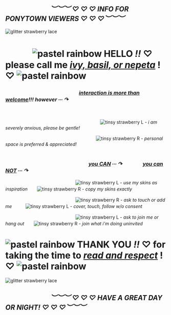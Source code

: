 ## ㅤㅤㅤㅤㅤㅤㅤ *︶︶︶ ♡ ♡ ♡ INFO FOR PONYTOWN VIEWERS ♡ ♡ ♡︶︶︶*
![glitter strawberry lace](https://github.com/ivysprout/ivysprout/assets/136771213/999bef2d-bad4-4a7f-bf4c-00d7ed995078)
# ㅤㅤㅤ ![pastel rainbow](https://github.com/ivysprout/ivysprout/assets/136771213/7699fd35-7a0f-4d35-aaac-593c6772594f) HELLO *!!* ♡ please call me <ins>_ivy, basil, or nepeta</ins>_ ! ♡ ![pastel rainbow](https://github.com/ivysprout/ivysprout/assets/136771213/7699fd35-7a0f-4d35-aaac-593c6772594f)

### ㅤㅤㅤㅤㅤㅤㅤㅤㅤㅤㅤㅤㅤㅤㅤ *<ins>interaction is more than welcome</ins>!!! however ∙∙∙ ↷*
 <br/><br/>
ㅤㅤㅤㅤㅤㅤㅤㅤㅤㅤㅤㅤㅤㅤㅤㅤㅤㅤㅤㅤㅤㅤㅤ![tinsy strawberry L](https://github.com/ivysprout/ivysprout/assets/136771213/d2fff769-fa97-44db-a902-5438b845ed10) - _i am severely anxious, please be gentle!_

ㅤㅤㅤㅤㅤㅤㅤㅤㅤㅤㅤㅤㅤㅤㅤㅤㅤㅤㅤㅤㅤㅤ![tinsy strawberry R](https://github.com/ivysprout/ivysprout/assets/136771213/f6fe8b56-5125-4636-9cd1-c6d5b661d9fe) - _personal space is preferred & appreciated!_
 <br/><br/>
 ### ㅤㅤㅤㅤㅤㅤㅤㅤㅤㅤㅤㅤㅤㅤㅤㅤㅤ *<ins>you CAN</ins> ∙∙∙ ↷ ㅤㅤㅤㅤ<ins>you can NOT</ins> ∙∙∙ ↷*
 ㅤㅤㅤㅤㅤㅤㅤㅤㅤㅤㅤㅤㅤㅤㅤㅤㅤ![tinsy strawberry L](https://github.com/ivysprout/ivysprout/assets/136771213/d2fff769-fa97-44db-a902-5438b845ed10) - _use my skins as inspiration_ ㅤㅤ![tinsy strawberry R](https://github.com/ivysprout/ivysprout/assets/136771213/f6fe8b56-5125-4636-9cd1-c6d5b661d9fe) - _copy my skins exactly_

 ㅤㅤㅤㅤㅤㅤㅤㅤㅤㅤㅤㅤㅤㅤㅤㅤㅤ![tinsy strawberry R](https://github.com/ivysprout/ivysprout/assets/136771213/f6fe8b56-5125-4636-9cd1-c6d5b661d9fe) - _ask to touch or add me_ ㅤㅤㅤ![tinsy strawberry L](https://github.com/ivysprout/ivysprout/assets/136771213/d2fff769-fa97-44db-a902-5438b845ed10) - _cover, touch, follow w/o consent_

 ㅤㅤㅤㅤㅤㅤㅤㅤㅤㅤㅤㅤㅤㅤㅤㅤㅤ![tinsy strawberry L](https://github.com/ivysprout/ivysprout/assets/136771213/d2fff769-fa97-44db-a902-5438b845ed10) - _ask to join me or hang out_  ㅤㅤ![tinsy strawberry R](https://github.com/ivysprout/ivysprout/assets/136771213/f6fe8b56-5125-4636-9cd1-c6d5b661d9fe) - _join what i'm doing uninvited_
 # ![pastel rainbow](https://github.com/ivysprout/ivysprout/assets/136771213/7699fd35-7a0f-4d35-aaac-593c6772594f) THANK YOU *!!* ♡ for taking the time to <ins>_read and respect</ins>_ ! ♡ ![pastel rainbow](https://github.com/ivysprout/ivysprout/assets/136771213/7699fd35-7a0f-4d35-aaac-593c6772594f)
![glitter strawberry lace](https://github.com/ivysprout/ivysprout/assets/136771213/999bef2d-bad4-4a7f-bf4c-00d7ed995078)
## ㅤㅤㅤㅤㅤㅤㅤ *︶︶︶ ♡ ♡ ♡ HAVE A GREAT DAY OR NIGHT! ♡ ♡ ♡︶︶︶*

<!--
**ivysprout/ivysprout** is a ✨ _special_ ✨ repository because its `README.md` (this file) appears on your GitHub profile.

Here are some ideas to get you started:

- 🔭 I’m currently working on ...
- 🌱 I’m currently learning ...
- 👯 I’m looking to collaborate on ...
- 🤔 I’m looking for help with ...
- 💬 Ask me about ...
- 📫 How to reach me: ...
- 😄 Pronouns: ...
- ⚡ Fun fact: ...
<img src="link" width="20" height="20" />


--> 
